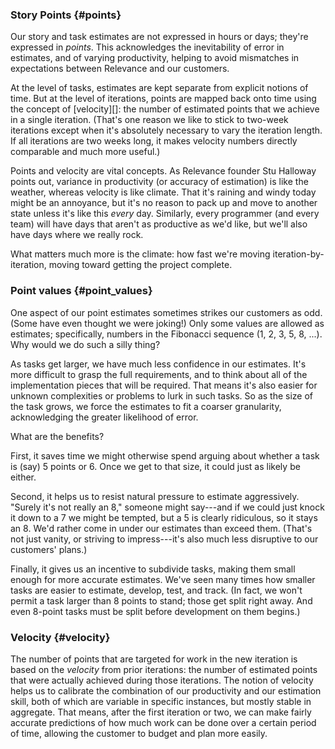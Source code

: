 ### Story Points {#points}

Our story and task estimates are not expressed in hours or days; they're expressed in *points*.
This acknowledges the inevitability of error in estimates, and of varying productivity,
helping to avoid mismatches in expectations between Relevance and our customers.

At the level of tasks, estimates are kept separate from explicit notions of time.
But at the level of iterations, points are mapped back onto time using the concept of
[velocity][]: the number of estimated points that
we achieve in a single iteration.
(That's one reason we like to stick to two-week iterations except when it's
absolutely necessary to vary the iteration length.
If all iterations are two weeks long, it makes velocity numbers directly comparable and much more useful.)

Points and velocity are vital concepts.
As Relevance founder Stu Halloway points out, variance in productivity (or accuracy of estimation)
is like the weather, whereas velocity is like climate.
That it's raining and windy today might be an annoyance, but it's no reason to pack up and move
to another state unless it's like this *every* day.
Similarly, every programmer (and every team) will have days that aren't as productive as we'd like,
but we'll also have days where we really rock.

What matters much more is the climate: how fast we're moving iteration-by-iteration,
moving toward getting the project complete.

### Point values {#point_values}

One aspect of our point estimates sometimes strikes our customers as odd.
(Some have even thought we were joking!)
Only some values are allowed as estimates;
specifically, numbers in the Fibonacci sequence (1, 2, 3, 5, 8, ...).
Why would we do such a silly thing?

As tasks get larger, we have much less confidence in our estimates.
It's more difficult to grasp the full requirements,
and to think about all of the implementation pieces that will be required.
That means it's also easier for unknown complexities or problems to lurk in such tasks.
So as the size of the task grows, we force the estimates to fit a coarser granularity,
acknowledging the greater likelihood of error.

What are the benefits?

First, it saves time we might otherwise spend arguing about whether a task is (say) 5 points or 6.
Once we get to that size, it could just as likely be either.

Second, it helps us to resist natural pressure to estimate aggressively.
"Surely it's not really an 8," someone might say---and
if we could just knock it down to a 7 we might be tempted,
but a 5 is clearly ridiculous, so it stays an 8.
We'd rather come in under our estimates than exceed them.
(That's not just vanity, or striving to impress---it's also much less disruptive to our customers' plans.)

Finally, it gives us an incentive to subdivide tasks,
making them small enough for more accurate estimates.
We've seen many times how smaller tasks are easier to estimate, develop, test, and track.
(In fact, we won't permit a task larger than 8 points to stand;
those get split right away.
And even 8-point tasks must be split before development on them begins.)

### Velocity {#velocity}

The number of points that are targeted for work in the new iteration is based on the *velocity*
from prior iterations:
the number of estimated points that were actually achieved during those iterations.
The notion of velocity helps us to calibrate the combination of our productivity and
our estimation skill, both of which are variable in specific instances, but mostly stable
in aggregate.
That means, after the first iteration or two, we can make fairly accurate predictions
of how much work can be done over a certain period of time, allowing the customer to budget
and plan more easily.

